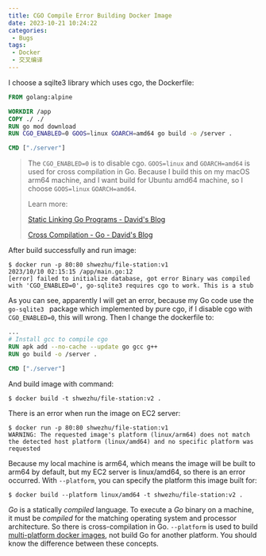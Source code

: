 ```yaml
---
title: CGO Compile Error Building Docker Image
date: 2023-10-21 10:24:22
categories:
 - Bugs
tags:
 - Docker
 - 交叉编译
---
```


I choose a sqilte3 library which uses cgo, the Dockerfile:

```dockerfile
FROM golang:alpine

WORKDIR /app
COPY ./ ./
RUN go mod download
RUN CGO_ENABLED=0 GOOS=linux GOARCH=amd64 go build -o /server .

CMD ["./server"]
```

> The `CGO_ENABLED=0` is to disable cgo. `GOOS=linux` and `GOARCH=amd64` is used for cross compilation in Go. Because I build this on my macOS arm64 machine, and I want build for Ubuntu amd64 machine, so I choose `GOOS=linux` `GOARCH=amd64`. 
>
> Learn more: 
>
> [Static Linking Go Programs - David's Blog](https://davidzhu.xyz/post/golang/advance/012-statically-linking/)
>
> [Cross Compilation - Go - David's Blog](https://davidzhu.xyz/post/golang/advance/011-cross-compilation/)

After build successfully and run image:

```shell
$ docker run -p 80:80 shwezhu/file-station:v1
2023/10/10 02:15:15 /app/main.go:12
[error] failed to initialize database, got error Binary was compiled with 'CGO_ENABLED=0', go-sqlite3 requires cgo to work. This is a stub
```

As you can see, apparently I will get an error, because my Go code use the `go-sqlite3 ` package which implemented by pure cgo, if I disable cgo with `CGO_ENABLED=0`, this will wrong. Then I change the dockerfile to:

```dockerfile
...
# Install gcc to compile cgo
RUN apk add --no-cache --update go gcc g++
RUN go build -o /server .

CMD ["./server"]
```

And build image with command:

```shell
$ docker build -t shwezhu/file-station:v2 .
```

There is an error when run the image on EC2 server:

```shell
$ docker run -p 80:80 shwezhu/file-station:v1
WARNING: The requested image's platform (linux/arm64) does not match the detected host platform (linux/amd64) and no specific platform was requested
```

Because my local machine is arm64, which means the image will be built to arm64 by default, but my EC2 server is linux/amd64, so there is an error occurred. With `--platform`, you can specify the platform this image built for:

```shell
$ docker build --platform linux/amd64 -t shwezhu/file-station:v2 .
```

*Go* is a statically *compiled* language. To execute a *Go* binary on a machine, it must be *compiled* for the matching operating system and processor architecture. So there is cross-compilation in Go. `--platform` is used to build [multi-platform docker images](https://docs.docker.com/build/building/multi-platform/), not build Go for another platform. You should know the difference between these concepts. 

